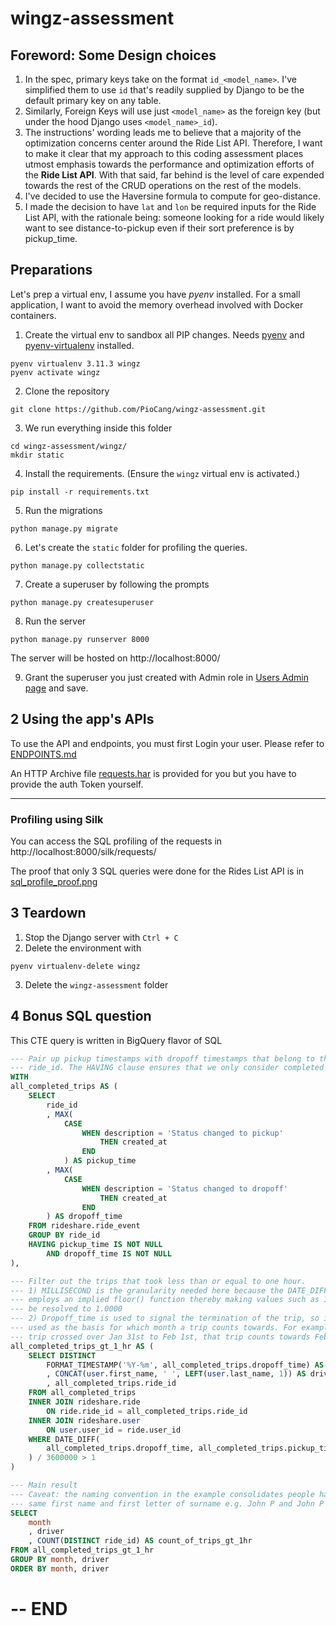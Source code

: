 # wingz-assessment

## Foreword: Some Design choices
1. In the spec, primary keys take on the format `id_<model_name>`. I've simplified them to use `id` that's readily supplied by Django to be the default primary key on any table.
2. Similarly, Foreign Keys will use just `<model_name>` as the foreign key (but under the hood Django uses `<model_name>_id`).
3. The instructions' wording leads me to believe that a majority of the optimization concerns center around the Ride List API. Therefore, I want to make it clear that my approach to this coding assessment places utmost emphasis towards the performance and optimization efforts of the **Ride List API**. With that said, far behind is the level of care expended towards the rest of the CRUD operations on the rest of the models.
4. I've decided to use the Haversine formula to compute for geo-distance.
5. I made the decision to have `lat` and `lon` be required inputs for the Ride List API, with the rationale being: someone looking for a ride would likely want to see distance-to-pickup even if their sort preference is by pickup_time.

## Preparations
Let's prep a virtual env, I assume you have *pyenv* installed.
For a small application, I want to avoid the memory overhead involved with Docker containers.

1. Create the virtual env to sandbox all PIP changes. Needs [pyenv](https://formulae.brew.sh/formula/pyenv) and [pyenv-virtualenv](https://formulae.brew.sh/formula/pyenv-virtualenv) installed.
```
pyenv virtualenv 3.11.3 wingz
pyenv activate wingz
```

2. Clone the repository
```
git clone https://github.com/PioCang/wingz-assessment.git
```

3. We run everything inside this folder
```
cd wingz-assessment/wingz/
mkdir static
```

4. Install the requirements. (Ensure the `wingz` virtual env is activated.)
```
pip install -r requirements.txt
```

5. Run the migrations
```
python manage.py migrate
```

6. Let's create the `static` folder for profiling the queries.
```
python manage.py collectstatic
```

7. Create a superuser by following the prompts
```
python manage.py createsuperuser
```

8. Run the server
```
python manage.py runserver 8000
```

The server will be hosted on http://localhost:8000/

9. Grant the superuser you just created with Admin role in [Users Admin page](http://localhost:8000/admin/rideshare/user/1/change/) and save.


## 2 Using the app's APIs
To use the API and endpoints, you must first Login your user. Please refer to [ENDPOINTS.md](./ENDPOINTS.md)

An HTTP Archive file [requests.har](./requests.har) is provided for you but you have to provide the auth Token yourself.



---
### Profiling using Silk
You can access the SQL profiling of the requests in
http://localhost:8000/silk/requests/

The proof that only 3 SQL queries were done for the Rides List API is in [sql_profile_proof.png](sql_profile_proof.png)


## 3 Teardown
1. Stop the Django server with `Ctrl + C`
2. Delete the environment with
```
pyenv virtualenv-delete wingz
```
3. Delete the `wingz-assessment` folder

## 4 Bonus SQL question
This CTE query is written in BigQuery flavor of SQL
```SQL
--- Pair up pickup timestamps with dropoff timestamps that belong to the same
--- ride_id. The HAVING clause ensures that we only consider completed trips
WITH
all_completed_trips AS (
    SELECT
        ride_id
        , MAX(
            CASE
                WHEN description = 'Status changed to pickup'
                    THEN created_at
                END
            ) AS pickup_time
        , MAX(
            CASE
                WHEN description = 'Status changed to dropoff'
                    THEN created_at
                END
        ) AS dropoff_time
    FROM rideshare.ride_event
    GROUP BY ride_id
    HAVING pickup_time IS NOT NULL
        AND dropoff_time IS NOT NULL
),

--- Filter out the trips that took less than or equal to one hour.
--- 1) MILLISECOND is the granularity needed here because the DATE_DIFF function
--- employs an implied floor() function thereby making values such as 1.0005
--- be resolved to 1.0000
--- 2) Dropoff_time is used to signal the termination of the trip, so it is
--- used as the basis for which month a trip counts towards. For example, if a
--- trip crossed over Jan 31st to Feb 1st, that trip counts towards February.
all_completed_trips_gt_1_hr AS (
    SELECT DISTINCT
        FORMAT_TIMESTAMP('%Y-%m', all_completed_trips.dropoff_time) AS month
        , CONCAT(user.first_name, ' ', LEFT(user.last_name, 1)) AS driver
        , all_completed_trips.ride_id
    FROM all_completed_trips
    INNER JOIN rideshare.ride
        ON ride.ride_id = all_completed_trips.ride_id
    INNER JOIN rideshare.user
        ON user.user_id = ride.user_id
    WHERE DATE_DIFF(
        all_completed_trips.dropoff_time, all_completed_trips.pickup_time, MILLISECOND
    ) / 3600000 > 1
)

--- Main result
--- Caveat: the naming convention in the example consolidates people having the
--- same first name and first letter of surname e.g. John P and John P
SELECT
    month
    , driver
    , COUNT(DISTINCT ride_id) AS count_of_trips_gt_1hr
FROM all_completed_trips_gt_1_hr
GROUP BY month, driver
ORDER BY month, driver
```

# -- END
